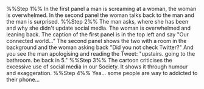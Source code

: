 %%Step 1%%
In the first panel a man is screaming at a woman, the woman is overwhelmed. In the second panel the woman talks back to the man and the man is surprised.
%%Step 2%%
The man asks, where she has been and why she didn't update social media. The woman is overwhelmed and leaning back. The caption of the first panel is in the top left and say "Our connected world..." 
The second panel shows the two with a room in the background and the woman asking back "Did you not check Twitter?" And you see the man apologising and reading the Tweet: "upstairs. going to the bathroom. be back in 5."
%%Step 3%%
The cartoon criticises the excessive use of social media in our Society. It shows it through humour and exaggeration. 
%%Step 4%%
Yea... some people are way to addicted to their phone...